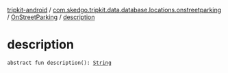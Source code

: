 [tripkit-android](../../index.md) / [com.skedgo.tripkit.data.database.locations.onstreetparking](../index.md) / [OnStreetParking](index.md) / [description](./description.md)

# description

`abstract fun description(): `[`String`](https://kotlinlang.org/api/latest/jvm/stdlib/kotlin/-string/index.html)